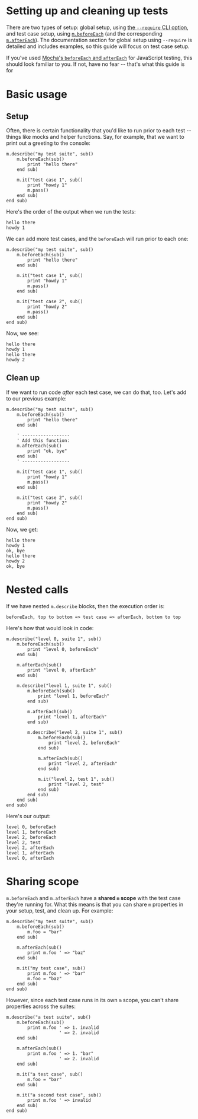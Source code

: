 # Setting up and cleaning up tests

There are two types of setup: global setup, using [the `--require` CLI option](api/cli-options?id=-r-require), and test case setup, using [`m.beforeEach`](api/reference/test-suites-and-cases?id=mbeforeeachfunc) (and the corresponding [`m.afterEach`](api/reference/test-suites-and-cases?id=maftereachfunc)). The documentation section for global setup using `--require` is detailed and includes examples, so this guide will focus on test case setup.

If you've used [Mocha's `beforeEach` and `afterEach`](https://mochajs.org/#hooks) for JavaScript testing, this should look familiar to you. If not, have no fear -- that's what this guide is for

# Basic usage

## Setup

Often, there is certain functionality that you'd like to run prior to each test -- things like mocks and helper functions. Say, for example, that we want to print out a greeting to the console:

```brightscript
m.describe("my test suite", sub()
    m.beforeEach(sub()
        print "hello there"
    end sub)

    m.it("test case 1", sub()
        print "howdy 1"
        m.pass()
    end sub)
end sub)
```

Here's the order of the output when we run the tests:
```
hello there
howdy 1
```

We can add more test cases, and the `beforeEach` will run prior to each one:
```brightscript
m.describe("my test suite", sub()
    m.beforeEach(sub()
        print "hello there"
    end sub)

    m.it("test case 1", sub()
        print "howdy 1"
        m.pass()
    end sub)

    m.it("test case 2", sub()
        print "howdy 2"
        m.pass()
    end sub)
end sub)
```

Now, we see:
```
hello there
howdy 1
hello there
howdy 2
```

## Clean up

If we want to run code _after_ each test case, we can do that, too. Let's add to our previous example:

```brightscript
m.describe("my test suite", sub()
    m.beforeEach(sub()
        print "hello there"
    end sub)

    ' ------------------
    ' Add this function:
    m.afterEach(sub()
        print "ok, bye"
    end sub)
    ' ------------------

    m.it("test case 1", sub()
        print "howdy 1"
        m.pass()
    end sub)

    m.it("test case 2", sub()
        print "howdy 2"
        m.pass()
    end sub)
end sub)
```

Now, we get:
```
hello there
howdy 1
ok, bye
hello there
howdy 2
ok, bye
```

# Nested calls

If we have nested `m.describe` blocks, then the execution order is: 
```
beforeEach, top to bottom => test case => afterEach, bottom to top 
```

Here's how that would look in code:
```brightscript
m.describe("level 0, suite 1", sub()
    m.beforeEach(sub()
        print "level 0, beforeEach"
    end sub)

    m.afterEach(sub()
        print "level 0, afterEach"
    end sub)

    m.describe("level 1, suite 1", sub()
        m.beforeEach(sub()
            print "level 1, beforeEach"
        end sub)

        m.afterEach(sub()
            print "level 1, afterEach"
        end sub)

        m.describe("level 2, suite 1", sub()
            m.beforeEach(sub()
                print "level 2, beforeEach"
            end sub)

            m.afterEach(sub()
                print "level 2, afterEach"
            end sub)

            m.it("level 2, test 1", sub()
                print "level 2, test"
            end sub)
        end sub)
    end sub)
end sub)
```

Here's our output:
```
level 0, beforeEach
level 1, beforeEach
level 2, beforeEach
level 2, test
level 2, afterEach
level 1, afterEach
level 0, afterEach
```

# Sharing scope

`m.beforeEach` and `m.afterEach` have a **shared `m` scope** with the test case they're running for. What this means is that you can share `m` properties in your setup, test, and clean up. For example:

```brightscript
m.describe("my test suite", sub()
    m.beforeEach(sub()
        m.foo = "bar"
    end sub)

    m.afterEach(sub()
        print m.foo ' => "baz"
    end sub)

    m.it("my test case", sub()
        print m.foo ' => "bar"
        m.foo = "baz"
    end sub)
end sub)
```

However, since each test case runs in its own `m` scope, you can't share properties across the suites:

```brightscript
m.describe("a test suite", sub()
    m.beforeEach(sub()
        print m.foo ' => 1. invalid
                    ' => 2. invalid
    end sub)

    m.afterEach(sub()
        print m.foo ' => 1. "bar"
                    ' => 2. invalid
    end sub)

    m.it("a test case", sub()
        m.foo = "bar"
    end sub)

    m.it("a second test case", sub()
        print m.foo ' => invalid
    end sub)
end sub)
```
